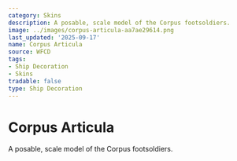 ```yaml
---
category: Skins
description: A posable, scale model of the Corpus footsoldiers.
image: ../images/corpus-articula-aa7ae29614.png
last_updated: '2025-09-17'
name: Corpus Articula
source: WFCD
tags:
- Ship Decoration
- Skins
tradable: false
type: Ship Decoration
---
```


# Corpus Articula

A posable, scale model of the Corpus footsoldiers.

